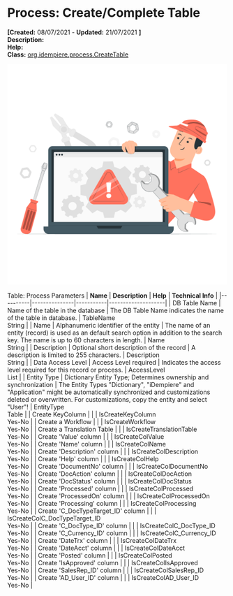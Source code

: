 # Process: Create/Complete Table 

**[Created:** 08/07/2021 - **Updated:** 21/07/2021 **]**  
**Description:**   
**Help:**   
**Class:** [org.idempiere.process.CreateTable](https://jenkins.idempiere.org/job/iDempiere12Daily/ws/org.idempiere.javadoc/API/org/idempiere/process/CreateTable.html)

![](/img/docs/manual/CreateCompleteTable-Process_iDempiere_v12.0.0.png)

Table: Process Parameters
| **Name** | **Description** | **Help** | **Technical Info** |
|----------|---------------|-----------|--------------------|
| DB Table Name | Name of the table in the database | The DB Table Name indicates the name of the table in database. | TableName<br/>String | 
| Name | Alphanumeric identifier of the entity | The name of an entity (record) is used as an default search option in addition to the search key. The name is up to 60 characters in length. | Name<br/>String | 
| Description | Optional short description of the record | A description is limited to 255 characters. | Description<br/>String | 
| Data Access Level | Access Level required | Indicates the access level required for this record or process. | AccessLevel<br/>List | 
| Entity Type | Dictionary Entity Type; Determines ownership and synchronization | The Entity Types &quot;Dictionary&quot;, &quot;iDempiere&quot; and &quot;Application&quot; might be automatically synchronized and customizations deleted or overwritten.  For customizations, copy the entity and select &quot;User&quot;! | EntityType<br/>Table | 
| Create KeyColumn |  |  | IsCreateKeyColumn<br/>Yes-No | 
| Create a Workflow |  |  | IsCreateWorkflow<br/>Yes-No | 
| Create a Translation Table |  |  | IsCreateTranslationTable<br/>Yes-No | 
| Create 'Value' column |  |  | IsCreateColValue<br/>Yes-No | 
| Create 'Name' column |  |  | IsCreateColName<br/>Yes-No | 
| Create 'Description' column |  |  | IsCreateColDescription<br/>Yes-No | 
| Create 'Help' column |  |  | IsCreateColHelp<br/>Yes-No | 
| Create 'DocumentNo' column |  |  | IsCreateColDocumentNo<br/>Yes-No | 
| Create 'DocAction' column |  |  | IsCreateColDocAction<br/>Yes-No | 
| Create 'DocStatus' column |  |  | IsCreateColDocStatus<br/>Yes-No | 
| Create 'Processed' column |  |  | IsCreateColProcessed<br/>Yes-No | 
| Create 'ProcessedOn' column |  |  | IsCreateColProcessedOn<br/>Yes-No | 
| Create 'Processing' column |  |  | IsCreateColProcessing<br/>Yes-No | 
| Create 'C_DocTypeTarget_ID' column |  |  | IsCreateColC_DocTypeTarget_ID<br/>Yes-No | 
| Create 'C_DocType_ID' column |  |  | IsCreateColC_DocType_ID<br/>Yes-No | 
| Create 'C_Currency_ID' column |  |  | IsCreateColC_Currency_ID<br/>Yes-No | 
| Create 'DateTrx' column |  |  | IsCreateColDateTrx<br/>Yes-No | 
| Create 'DateAcct' column |  |  | IsCreateColDateAcct<br/>Yes-No | 
| Create 'Posted' column |  |  | IsCreateColPosted<br/>Yes-No | 
| Create 'IsApproved' column |  |  | IsCreateColIsApproved<br/>Yes-No | 
| Create 'SalesRep_ID' column |  |  | IsCreateColSalesRep_ID<br/>Yes-No | 
| Create 'AD_User_ID' column |  |  | IsCreateColAD_User_ID<br/>Yes-No | 


